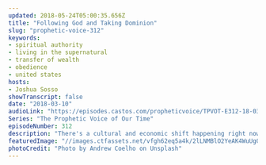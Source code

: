 ```yaml
---
updated: 2018-05-24T05:00:35.656Z
title: "Following God and Taking Dominion"
slug: "prophetic-voice-312"
keywords:
- spiritual authority
- living in the supernatural
- transfer of wealth
- obedience
- united states
hosts:
- Joshua Sosso
showTranscript: false
date: "2018-03-10"
audioLink: "https://episodes.castos.com/propheticvoice/TPVOT-E312-18-03-10-11-Following-God-and-Taking-Dominion.mp3"
Series: "The Prophetic Voice of Our Time"
episodeNumber: 312
description: "There's a cultural and economic shift happening right now all over the world. If we obey God, we can be at the forefront of it for His glory, the benefit of His people, and our own benefit."
featuredImage: "//images.ctfassets.net/vfgh62eq5a4k/2lLNMBlO2YeAK4WuUg0OyC/6deda84a3327f473bae7420eeb746934/andrew-coelho-28203-unsplash__1_.jpg"
photoCredit: "Photo by Andrew Coelho on Unsplash"
---
```

